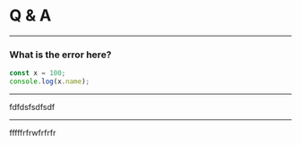 # Q & A

***
### What is the error here?

```javascript
const x = 100;
console.log(x.name);

```
***
fdfdsfsdfsdf
***
fffffrfrwfrfrfr